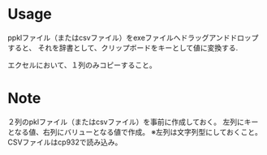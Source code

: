 # Usage

ppklファイル（またはcsvファイル）をexeファイルへドラッグアンドドロップすると、
それを辞書として、クリップボードをキーとして値に変換する.

エクセルにおいて、１列のみコピーすること。

# Note

２列のpklファイル（またはcsvファイル）を事前に作成しておく。
左列にキーとなる値、右列にバリューとなる値で作成。
※左列は文字列型にしておくこと。CSVファイルはcp932で読み込み。